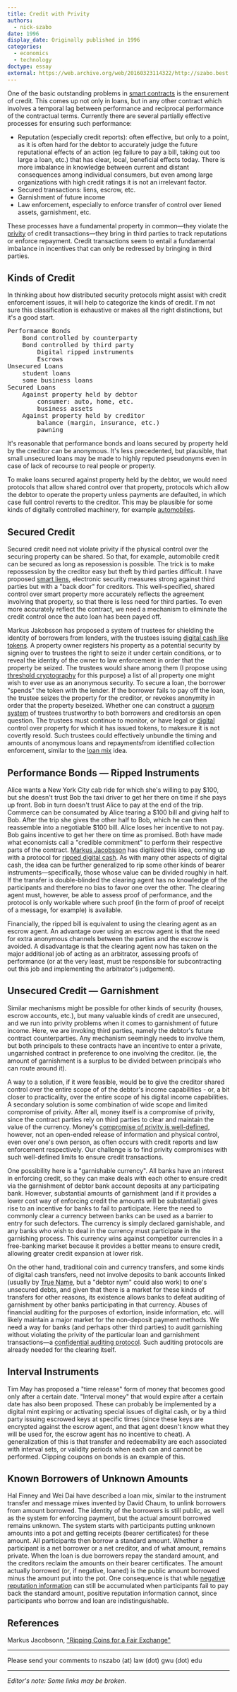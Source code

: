 ```yaml
---
title: Credit with Privity
authors:
  - nick-szabo
date: 1996
display_date: Originally published in 1996
categories:
  - economics
  - technology
doctype: essay
external: https://web.archive.org/web/20160323114322/http://szabo.best.vwh.net/garnishment.html
---
```


One of the basic outstanding problems in [smart contracts](https://web.archive.org/web/20160323114322/http://szabo.best.vwh.net/smart_contracts_2.html) is the ensurement of credit. This comes up not only in loans, but in any other contract which involves a temporal lag between performance and reciprocal performance of the contractual terms. Currently there are several partially effective processes for ensuring such performance:

- Reputation (especially credit reports): often effective, but only to a point, as it is often hard for the debtor to accurately judge the future reputational effects of an action (eg failure to pay a bill, taking out too large a loan, etc.) that has clear, local, beneficial effects today. There is more imbalance in knowledge between current and distant consequences among individual consumers, but even among large organizations with high credit ratings it is not an irrelevant factor.
- Secured transactions: liens, escrow, etc.
- Garnishment of future income
- Law enforcement, especially to enforce transfer of control over liened assets, garnishment, etc.

These processes have a fundamental property in common—they violate the [privity](/smart-contracts-glossary/#privity) of credit transactions—they bring in third parties to track reputations or enforce repayment. Credit transactions seem to entail a fundamental imbalance in incentives that can only be redressed by bringing in third parties.

## Kinds of Credit

In thinking about how distributed security protocols might assist with credit enforcement issues, it will help to categorize the kinds of credit. I'm not sure this classification is exhaustive or makes all the right distinctions, but it's a good start.

<pre>
Performance Bonds
    Bond controlled by counterparty
    Bond controlled by third party
        Digital ripped instruments
        Escrows
Unsecured Loans
    student loans
    some business loans
Secured Loans
    Against property held by debtor
        consumer: auto, home, etc.
        business assets
    Against property held by creditor
        balance (margin, insurance, etc.)
        pawning
</pre>

It's reasonable that performance bonds and loans secured by property held by the creditor can be anonymous. It's less precedented, but plausible, that small unsecured loans may be made to highly reputed pseudonyms even in case of lack of recourse to real people or property.

To make loans secured against property held by the debtor, we would need protocols that allow shared control over that property, protocols which allow the debtor to operate the property unless payments are defaulted, in which case full control reverts to the creditor. This may be plausible for some kinds of digitally controlled machinery, for example [automobiles](/the-idea-of-smart-contracts/).

## Secured Credit

Secured credit need not violate privity if the physical control over the securing property can be shared. So that, for example, automobile credit can be secured as long as reposession is possible. The trick is to make repossession by the creditor easy but theft by third parties difficult. I have proposed [smart liens](https://web.archive.org/web/20160323114322/http://szabo.best.vwh.net/smart_contracts_2.html#smartlien), electronic security measures strong against third parties but with a &quot;back door&quot; for creditors. This well-specified, shared control over smart property more accurately reflects the agreement involving that property, so that there is less need for third parties. To even more accurately reflect the contract, we need a mechanism to eliminate the credit control once the auto loan has been payed off.

Markus Jakobsson has proposed a system of trustees for shielding the identity of borrowers from lenders, with the trustees issuing [digital cash like tokens](/contracts-with-bearer/). A property owner registers his property as a potential security by signing over to trustees the right to seize it under certain conditions, or to reveal the identity of the owner to law enforcement in order that the property be seized. The trustees would share among them (I propose using [threshold cryptography](https://web.archive.org/web/20160323114322/http://theory.stanford.edu/~dabo/ITTC/) for this purpose) a list of all property one might wish to ever use as an anonymous security. To secure a loan, the borrower "spends" the token with the lender. If the borrower fails to pay off the loan, the trustee seizes the property for the creditor, or revokes anonymity in order that the property beseized. Whether one can construct a [quorum system](https://web.archive.org/web/20160323055901/http://szabo.best.vwh.net/coalition.html) of trustees trustworthy to both borrowers and creditorsis an open question. The trustees must continue to monitor, or have legal or [digital](/the-idea-of-smart-contracts/) control over property for which it has issued tokens, to makesure it is not covertly resold. Such trustees could effectively unbundle the timing and amounts of anonymous loans and repaymentsfrom identified collection enforcement, similar to the [loan mix](#mix) idea.

## Performance Bonds — Ripped Instruments

Alice wants a New York City cab ride for which she's willing to pay $100, but she doesn't trust Bob the taxi driver to get her there on time if she pays up front. Bob in turn doesn't trust Alice to pay at the end of the trip. Commerce can be consumated by Alice tearing a $100 bill and giving half to Bob. After the trip she gives the other half to Bob, which he can then reassemble into a negotiable $100 bill. Alice loses her incentive to not pay. Bob gains incentive to get her there on time as promised. Both have made what economists call a &quot;credible commitment&quot; to perform their respective parts of the contract. [Markus Jacobsson](https://web.archive.org/web/20070813222103/http://www.cse.ucsd.edu/users/markus/) has digitized this idea, coming up with a protocol for [ripped digital cash](https://web.archive.org/web/20070615111511/http://www.informatics.indiana.edu/markus/papers/rip.pdf). As with many other aspects of digital cash, the idea can be further generalized to rip some other kinds of bearer instruments—specifically, those whose value can be divided roughly in half. If the transfer is double-blinded the clearing agent has no knowledge of the participants and therefore no bias to favor one over the other. The clearing agent must, however, be able to assess proof of performance, and the protocol is only workable where such proof (in the form of proof of receipt of a message, for example) is available.

Financially, the ripped bill is equivalent to using the clearing agent as an escrow agent. An advantage over using an escrow agent is that the need for extra anonymous channels between the parties and the escrow is avoided. A disadvantage is that the clearing agent now has taken on the major additional job of acting as an arbitrator, assessing proofs of performance (or at the very least, must be responsible for subcontracting out this job and implementing the arbitrator's judgement).

## Unsecured Credit — Garnishment

Similar mechanisms might be possible for other kinds of security (houses, escrow accounts, etc.), but many valuable kinds of credit are unsecured, and we run into privity problems when it comes to garnishment of future income. Here, we are invoking third parties, namely the debtor's future contract counterparties. Any mechanism seemingly needs to involve them, but both principals to these contracts have an incentive to enter a private, ungarnished contract in preference to one involving the creditor. (ie, the amount of garnishment is a surplus to be divided between principals who can route around it).

A way to a solution, if it were feasible, would be to give the creditor shared control over the entire scope of of the debtor's income capabilities - or, a bit closer to practicality, over the entire scope of his digital income capabilities. A secondary solution is some combination of wide scope and limited compromise of privity. After all, money itself is a compromise of privity, since the contract parties rely on third parties to clear and maintain the value of the currency. Money's [compromise of privity is well-defined](https://web.archive.org/web/20160323114322/http://szabo.best.vwh.net/trust.html), however, not an open-ended release of information and physical control, even over one's own person, as often occurs with credit reports and law enforcement respectively. Our challenge is to find privity compromises with such well-defined limits to ensure credit transactions.

One possibility here is a &quot;garnishable currency&quot;. All banks have an interest in enforcing credit, so they can make deals with each other to ensure credit via the garnishment of debtor bank account deposits at any participating bank. However, substantial amounts of garnishment (and if it provides a lower cost way of enforcing credit the amounts will be substantial) gives rise to an incentive for banks to fail to participate. Here the need to commonly clear a currency between banks can be used as a barrier to entry for such defectors. The currency is simply declared garnishable, and any banks who wish to deal in the currency must participate in the garnishing process. This currency wins against competitor currencies in a free-banking market because it provides a better means to ensure credit, allowing greater credit expansion at lower risk.

On the other hand, traditional coin and currency transfers, and some kinds of digital cash transfers, need not involve deposits to bank accounts linked (usually by [True Name](/smart-contracts-glossary/#truename), but a &quot;debtor nym&quot; could also work) to one's unsecured debts, and given that there is a market for these kinds of transfers for other reasons, its existence allows banks to defeat auditing of garnishment by other banks participating in that currency. Abuses of financial auditing for the purposes of extortion, inside information, etc. will likely maintain a major market for the non-deposit payment methods. We need a way for banks (and perhaps other third parties) to audit garnishing without violating the privity of the particular loan and garnishment transactions—a [confidential auditing protocol](/distributing-authorities-and-verifying-their-claims/#mutually-confidential-auditing). Such auditing protocols are already needed for the clearing itself.

## Interval Instruments

Tim May has proposed a &quot;time release&quot; form of money that becomes good only after a certain date. &quot;Interval money&quot; that would expire after a certain date has also been proposed. These can probably be implemented by a digital mint expiring or activating special issues of digital cash, or by a third party issuing escrowed keys at specific times (since these keys are encrypted against the escrow agent, and that agent doesn't know what they will be used for, the escrow agent has no incentive to cheat). A generalization of this is that transfer and redeemability are each associated with interval sets, or validity periods when each can and cannot be performed. Clipping coupons on bonds is an example of this.

<h2 name="mix">Known Borrowers of Unknown Amounts</h2>

Hal Finney and Wei Dai have described a loan mix, similar to the instrument transfer and message mixes invented by David Chaum, to unlink borrowers from amount borrowed. The identity of the borrowers is still public, as well as the system for enforcing payment, but the actual amount borrowed remains unknown. The system starts with participants putting unknown amounts into a pot and getting receipts (bearer certificates) for these amount. All participants then borrow a standard amount. Whether a participant is a net borrower or a net creditor, and of what amount, remains private. When the loan is due borrowers repay the standard amount, and the creditors reclaim the amounts on their bearer certificates. The amount actually borrowed (or, if negative, loaned) is the public amount borrowed minus the amount put into the pot. One consequence is that while [negative reputation information](/negative-reputations/) can still be accumulated when participants fail to pay back the standard amount, positive reputation information cannot, since participants who borrow and loan are indistinguishable.

## References

Markus Jacobsonn, [&quot;Ripping Coins for a Fair Exchange&quot;](https://web.archive.org/web/20070615111511/http://www.informatics.indiana.edu/markus/papers/rip.pdf)

---

Please send your comments to nszabo (at) law (dot) gwu (dot) edu

---

_Editor's note: Some links may be broken._
